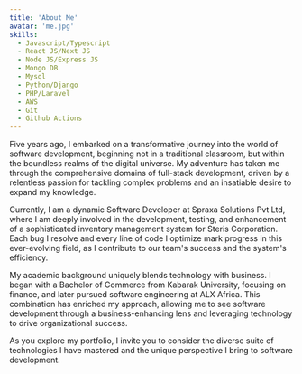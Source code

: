 ```yaml
---
title: 'About Me'
avatar: 'me.jpg'
skills:
  - Javascript/Typescript
  - React JS/Next JS
  - Node JS/Express JS
  - Mongo DB
  - Mysql
  - Python/Django
  - PHP/Laravel
  - AWS
  - Git
  - Github Actions
---
```

Five years ago, I embarked on a transformative journey into the world of software development, beginning not in a traditional classroom, but within the boundless realms of the digital universe. My adventure has taken me through the comprehensive domains of full-stack development, driven by a relentless passion for tackling complex problems and an insatiable desire to expand my knowledge.

Currently, I am a dynamic Software Developer at Spraxa Solutions Pvt Ltd, where I am deeply involved in the development, testing, and enhancement of a sophisticated inventory management system for Steris Corporation. Each bug I resolve and every line of code I optimize mark progress in this ever-evolving field, as I contribute to our team's success and the system's efficiency.

My academic background uniquely blends technology with business. I began with a Bachelor of Commerce from Kabarak University, focusing on finance, and later pursued software engineering at ALX Africa. This combination has enriched my approach, allowing me to see software development through a business-enhancing lens and leveraging technology to drive organizational success.

As you explore my portfolio, I invite you to consider the diverse suite of technologies I have mastered and the unique perspective I bring to software development.


